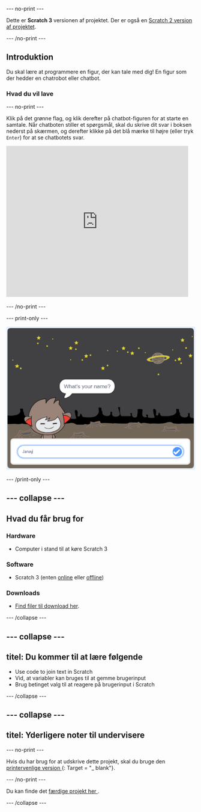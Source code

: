 \--- no-print \---

Dette er **Scratch 3** versionen af projektet. Der er også en [Scratch 2 version af projektet](https://projects.raspberrypi.org/en/projects/chatbot-scratch2).

\--- /no-print \---

## Introduktion

Du skal lære at programmere en figur, der kan tale med dig! En figur som der hedder en chatrobot eller chatbot.

### Hvad du vil lave

\--- no-print \---

Klik på det grønne flag, og klik derefter på chatbot-figuren for at starte en samtale. Når chatboten stiller et spørgsmål, skal du skrive dit svar i boksen nederst på skærmen, og derefter klikke på det blå mærke til højre (eller tryk `Enter`) for at se chatbotets svar.

<div class="scratch-preview">
  <iframe allowtransparency="true" width="485" height="402" src="https://scratch.mit.edu/projects/embed/248864190/?autostart=false" 
  frameborder="0" scrolling="no"></iframe>
</div>

\--- /no-print \---

\--- print-only \---

![komplet projekt](images/chatbot-preview.png)

\--- /print-only \---

## \--- collapse \---

## Hvad du får brug for

### Hardware

- Computer i stand til at køre Scratch 3

### Software

- Scratch 3 (enten [online](https://rpf.io/scratchon) eller [offline](https://rpf.io/scratchoff))

### Downloads

- [Find filer til download her](http://rpf.io/p/en/chatbot-go).

\--- /collapse \---

## \--- collapse \---

## titel: Du kommer til at lære følgende

- Use code to join text in Scratch
- Vid, at variabler kan bruges til at gemme brugerinput
- Brug betinget valg til at reagere på brugerinput i Scratch

\--- /collapse \---

## \--- collapse \---

## titel: Yderligere noter til undervisere

\--- no-print \---

Hvis du har brug for at udskrive dette projekt, skal du bruge den [ printervenlige version ](https://projects.raspberrypi.org/en/projects/chatbot/print) {: Target = "_ blank"}.

\--- /no-print \---

Du kan finde det [ færdige projekt her ](http://rpf.io/p/en/chatbot-get).

\--- /collapse \---